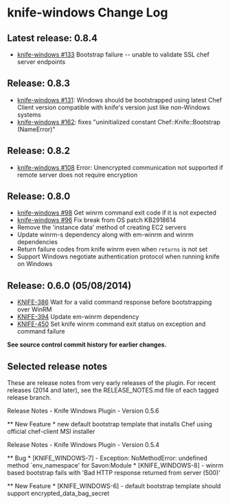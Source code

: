 # knife-windows Change Log

## Latest release: 0.8.4
* [knife-windows #133](https://github.com/opscode/knife-windows/issues/133) Bootstrap failure -- unable to validate SSL chef server endpoints

## Release: 0.8.3
* [knife-windows #131](https://github.com/opscode/knife-windows/issues/108): Windows should be bootstrapped using latest Chef Client version compatible with knife's version just like non-Windows systems
* [knife-windows #162](https://github.com/chef/knife-windows/issues/162): fixes "uninitialized constant Chef::Knife::Bootstrap (NameError)"

## Release: 0.8.2
* [knife-windows #108](https://github.com/opscode/knife-windows/issues/108) Error: Unencrypted communication not supported if remote server does not require encryption

## Release: 0.8.0

* [knife-windows #98](https://github.com/opscode/knife-windows/issues/98) Get winrm command exit code if it is not expected
* [knife-windows #96](https://github.com/opscode/knife-windows/issues/96) Fix break from OS patch KB2918614
* Remove the 'instance data' method of creating EC2 servers
* Update winrm-s dependency along with em-winrm and winrm dependencies
* Return failure codes from knife winrm even when `returns` is not set
* Support Windows negotiate authentication protocol when running knife on Windows

## Release: 0.6.0 (05/08/2014)

* [KNIFE-386](https://tickets.opscode.com/browse/KNIFE-386) Wait for a valid command response before bootstrapping over WinRM
* [KNIFE-394](https://tickets.opscode.com/browse/KNIFE-394) Update em-winrm dependency
* [KNIFE-450](https://tickets.opscode.com/browse/KNIFE-450) Set knife winrm command exit status on exception and command failure

**See source control commit history for earlier changes.**

## Selected release notes
These are release notes from very early releases of the plugin. For recent
releases (2014 and later), see the RELEASE_NOTES.md file of each tagged release branch.

Release Notes - Knife Windows Plugin - Version 0.5.6

** New Feature
    * new default bootstrap template that installs Chef using official chef-client MSI installer

Release Notes - Knife Windows Plugin - Version 0.5.4

** Bug
    * [KNIFE\_WINDOWS-7] - Exception: NoMethodError: undefined method `env_namespace' for Savon:Module
    * [KNIFE\_WINDOWS-8] - winrm based bootstrap fails with 'Bad HTTP response returned from server (500)'


** New Feature
    * [KNIFE\_WINDOWS-6] - default bootstrap template should support encrypted\_data\_bag\_secret

